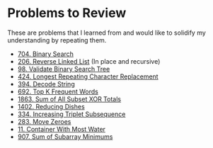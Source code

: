 # Problems to Review

These are problems that I learned from and would like to solidify my understanding by repeating them.

* [704. Binary Search](https://leetcode.com/problems/binary-search/description/)
* [206. Reverse Linked List](https://leetcode.com/problems/reverse-linked-list)
(In place and recursive)
* [98. Validate Binary Search Tree](https://leetcode.com/problems/validate-binary-search-tree/description)
* [424. Longest Repeating Character Replacement](https://leetcode.com/problems/longest-repeating-character-replacement/description/)
* [394. Decode String](https://leetcode.com/problems/decode-string/description)
* [692. Top K Frequent Words](https://leetcode.com/problems/top-k-frequent-words/description)
* [1863. Sum of All Subset XOR Totals](https://leetcode.com/problems/sum-of-all-subset-xor-totals/description/)
* [1402. Reducing Dishes](https://leetcode.com/problems/reducing-dishes/description/)
* [334. Increasing Triplet Subsequence](https://leetcode.com/problems/increasing-triplet-subsequence/description/)
* [283. Move Zeroes](https://leetcode.com/problems/move-zeroes/description)
* [11. Container With Most Water](https://leetcode.com/problems/container-with-most-water/description)
* [907. Sum of Subarray Minimums](https://leetcode.com/problems/sum-of-subarray-minimums/description/)